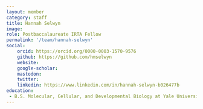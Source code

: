```yaml
---
layout: member
category: staff
title: Hannah Selwyn
image:
role: Postbaccalaureate IRTA Fellow
permalink: '/team/hannah-selwyn'
social:
    orcid: https://orcid.org/0000-0003-1570-9576
    github: https://github.com/hmselwyn
    website: 
    google-scholar: 
    mastodon:
    twitter: 
    linkedin: https://www.linkedin.com/in/hannah-selwyn-b026477b
education:
 - B.S. Molecular, Cellular, and Developmental Biology at Yale University 
---
```

